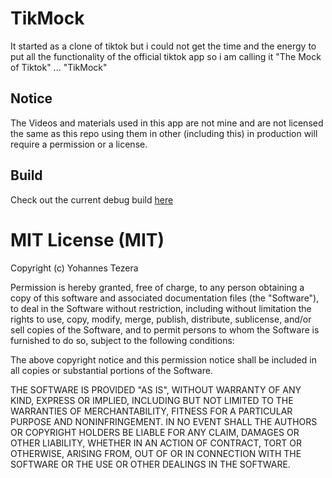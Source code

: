 # TikMock
It started as a clone of tiktok but i could not get the time and the energy to put all the functionality
of the official tiktok app so i am calling it "The Mock of Tiktok" ... "TikMock"

## Notice
The Videos and materials used in this app are not mine and are not licensed the same as this repo using them 
in other (including this) in production will require a permission or a license.

## Build
Check out the current debug build [here](https://drive.google.com/file/d/11gTYB2L3-4MkUOZ6n0g7SDHM4Jb-iV4i/view?usp=sharing)

# MIT License (MIT)

Copyright (c) Yohannes Tezera

Permission is hereby granted, free of charge, to any person obtaining a copy of this software and associated documentation files (the "Software"), to deal in the Software without restriction, including without limitation the rights to use, copy, modify, merge, publish, distribute, sublicense, and/or sell copies of the Software, and to permit persons to whom the Software is furnished to do so, subject to the following conditions:

The above copyright notice and this permission notice shall be included in all copies or substantial portions of the Software.

THE SOFTWARE IS PROVIDED "AS IS", WITHOUT WARRANTY OF ANY KIND, EXPRESS OR IMPLIED, INCLUDING BUT NOT LIMITED TO THE WARRANTIES OF MERCHANTABILITY, FITNESS FOR A PARTICULAR PURPOSE AND NONINFRINGEMENT. IN NO EVENT SHALL THE AUTHORS OR COPYRIGHT HOLDERS BE LIABLE FOR ANY CLAIM, DAMAGES OR OTHER LIABILITY, WHETHER IN AN ACTION OF CONTRACT, TORT OR OTHERWISE, ARISING FROM, OUT OF OR IN CONNECTION WITH THE SOFTWARE OR THE USE OR OTHER DEALINGS IN THE SOFTWARE.

